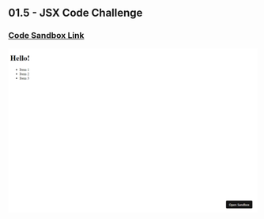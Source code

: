 ## 01.5 - JSX Code Challenge

### [Code Sandbox Link](https://codesandbox.io/p/sandbox/1-5-jsx-code-challenge-k9x0v0)

!["Page"](./Page.png)
